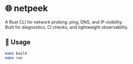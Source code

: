 # 🌐 netpeek

A Rust CLI for network probing: ping, DNS, and IP visibility.  
Built for diagnostics, CI checks, and lightweight observability.

## 🧰 Usage

```bash
make build
make run
